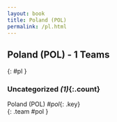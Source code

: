 ```yaml
---
layout: book
title: Poland (POL)
permalink: /pl.html
---
```


## Poland (POL) - 1 Teams
{: #pl }









### Uncategorized _(1)_{:.count}

Poland  (POL)  _#pol_{: .key} <br>
{: .team #pol }


 
